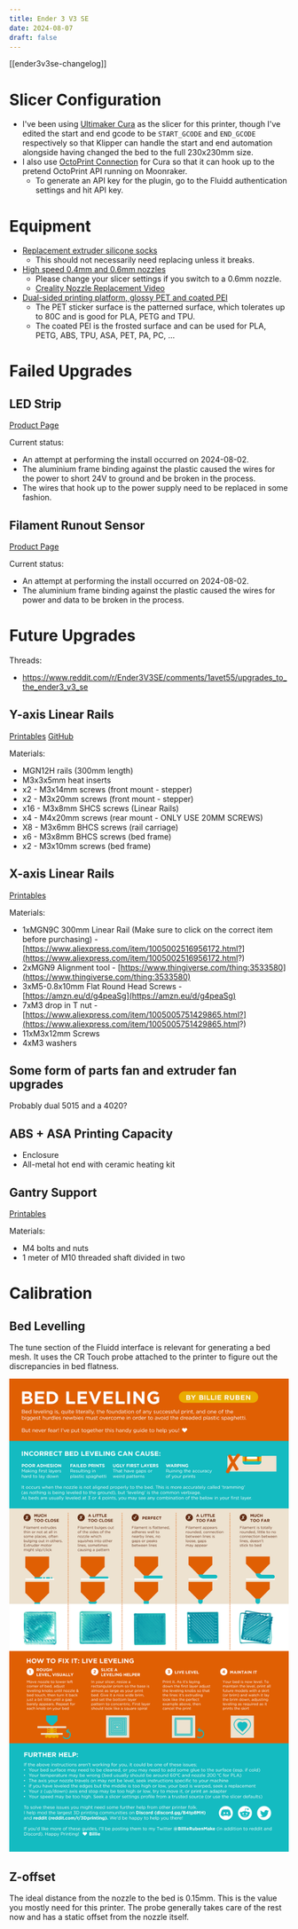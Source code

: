 ```yaml
---
title: Ender 3 V3 SE
date: 2024-08-07
draft: false
---
```


[[ender3v3se-changelog]]

# Slicer Configuration

* I've been using [Ultimaker Cura](https://ultimaker.com/software/ultimaker-cura/) as the slicer for this printer, though I've edited the start and end gcode to be `START_GCODE` and `END_GCODE` respectively so that Klipper can handle the start and end automation alongside having changed the bed to the full 230x230mm size.
* I also use [OctoPrint Connection](https://marketplace.ultimaker.com/app/cura/plugins/fieldofview/OctoPrintPlugin) for Cura so that it can hook up to the pretend OctoPrint API running on Moonraker.
	* To generate an API key for the plugin, go to the Fluidd authentication settings and hit API key.

# Equipment

* [Replacement extruder silicone socks](https://www.amazon.ca/gp/product/B0CJTZTZ9S)
  * This should not necessarily need replacing unless it breaks.
* [High speed 0.4mm and 0.6mm nozzles](https://www.amazon.ca/gp/product/B0B5N1C8FB)
  * Please change your slicer settings if you switch to a 0.6mm nozzle.
  * [Creality Nozzle Replacement Video](https://www.youtube.com/watch?v=xTZfIqY6NMY)
* [Dual-sided printing platform, glossy PET and coated PEI](https://www.amazon.ca/gp/product/B0CQNVKWYZ)
  * The PET sticker surface is the patterned surface, which tolerates up to 80C and is good for PLA, PETG and TPU.
  * The coated PEI is the frosted surface and can be used for PLA, PETG, ABS, TPU, ASA, PET, PA, PC, ...

# Failed Upgrades

## LED Strip

[Product Page](https://www.amazon.ca/gp/product/B0CM3KT9CY)

Current status:
* An attempt at performing the install occurred on 2024-08-02.
* The aluminium frame binding against the plastic caused the wires for the power to short 24V to ground and be broken in the process.
* The wires that hook up to the power supply need to be replaced in some fashion.

## Filament Runout Sensor

[Product Page](https://www.amazon.ca/gp/product/B0CP5ZFCGN)

Current status:
* An attempt at performing the install occurred on 2024-08-02.
* The aluminium frame binding against the plastic caused the wires for power and data to be broken in the process.

# Future Upgrades

Threads:
* https://www.reddit.com/r/Ender3V3SE/comments/1avet55/upgrades_to_the_ender3_v3_se
			
## Y-axis Linear Rails

[Printables](https://www.printables.com/model/694446-ender-3-v3-se-ke-d3d-y-rails)
[GitHub](https://github.com/DerrickDarrell/Creality-Ender-3-V3-SE-KE/tree/main/SE%2BKE%20Y%20Rails%20Conversion)

Materials:
* MGN12H rails (300mm length)
* M3x3x5mm heat inserts
* x2 - M3x14mm screws (front mount - stepper)
* x2 - M3x20mm screws (front mount - stepper)
* x16 - M3x8mm SHCS screws (Linear Rails)
* x4 - M4x20mm screws (rear mount - ONLY USE 20MM SCREWS)
* X8 - M3x6mm BHCS screws (rail carriage)
* x6 - M3x8mm BHCS screws (bed frame)
* x2 - M3x10mm screws (bed frame)

## X-axis Linear Rails

[Printables](https://www.printables.com/model/716958-linear-x-rail-mod-ender-3-v3-se)

Materials:
* 1xMGN9C 300mm Linear Rail (Make sure to click on the correct item before purchasing) - [https://www.aliexpress.com/item/1005002516956172.html?](https://www.aliexpress.com/item/1005002516956172.html?)
* 2xMGN9 Alignment tool - [https://www.thingiverse.com/thing:3533580](https://www.thingiverse.com/thing:3533580)
* 3xM5-0.8x10mm Flat Round Head Screws - [https://amzn.eu/d/g4peaSg](https://amzn.eu/d/g4peaSg)
* 7xM3 drop in T nut - [https://www.aliexpress.com/item/1005005751429865.html?](https://www.aliexpress.com/item/1005005751429865.html?)
* 11xM3x12mm Screws
* 4xM3 washers

## Some form of parts fan and extruder fan upgrades

Probably dual 5015 and a 4020?

## ABS + ASA Printing Capacity

* Enclosure
* All-metal hot end with ceramic heating kit

## Gantry Support

[Printables](https://www.printables.com/cs/model/730007-ender-3-v3-se-ke-gantry-support)

Materials:
* M4 bolts and nuts
* 1 meter of M10 threaded shaft divided in two

# Calibration

## Bed Levelling

The tune section of the Fluidd interface is relevant for generating a bed mesh. It uses the CR Touch probe attached to the printer to figure out the discrepancies in bed flatness.

![Bed levelling infographic. If you are quite visually impaired, I think it will be very hard to understand this anyway so possibly don't worry about it. Textural demonstrations of "too close" and "too far" might be better?](bed-levelling.jpeg)

## Z-offset

The ideal distance from the nozzle to the bed is 0.15mm. This is the value you mostly need for this printer. The probe generally takes care of the rest now and has a static offset from the nozzle itself.